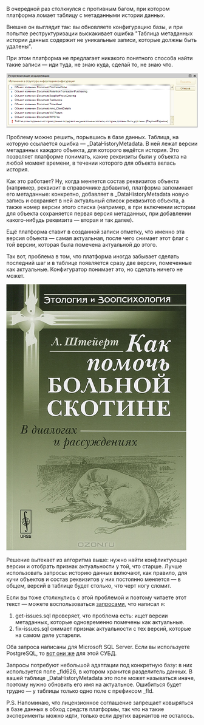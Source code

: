 ﻿В очередной раз столкнулся с противным багом, при котором платформа ломает таблицу с метаданными истории данных. 

Внешне он выглядит так: вы обновляете конфигурацию базы, и при попытке реструктуризации выскакивает ошибка "Таблица метаданных истории данных cодержит не уникальные записи, которые должны быть удалены". 

При этом платформа не предлагает никакого понятного способа найти такие записи — иди туда, не знаю куда, сделай то, не знаю что.   

![Таблица метаданных истории данных cодержит не уникальные записи, которые должны быть удалены](error.png)

Проблему можно решить, порывшись в базе данных. Таблица, на которую ссылается ошибка — _DataHistoryMetadata. В ней лежат версии метаданных каждого объекта, для которого ведётся история. Это позволяет платформе понимать, какие реквизиты были у объекта на любой момент времени, в течении которого для объекта велась история.

Как это работает? Ну, когда меняется состав реквизитов объекта (например, реквизит в справочнике добавили), платформа запоминает его метаданные: конкретно, добавляет в _DataHistoryMetadata новую запись и сохраняет в ней актуальный список реквизитов объекта, а также номер версии этого списка (например, в при включении истории для объекта сохраняется первая версия метаданных, при добавлении какого-нибудь реквизита — вторая и так далее).

Ещё платформа ставит в созданной записи отметку, что именно эта версия объекта — самая актуальная, после чего снимает этот флаг с той версии, которая была помечена актуальной до этого.

Так вот, проблема в том, что платформа иногда забывает сделать последний шаг и в таблице появляется сразу две версии, помеченные как актуальные. Конфигуратор понимает это, но сделать ничего не может.

![Как помочь больной скотине?](howto.jpeg)

Решение вытекает из алгоритма выше: нужно найти конфликтующие версии и отобрать признак актуальности у той, что старше. Лучше использовать запросы: историю данных включают, как правило, для кучи объектов и состав реквизитов у них постоянно меняется — в общем, версий в таблице будет столько, что черт ногу сломит.

Если вы тоже столкнулись с этой проблемой и поэтому читаете этот текст — можете воспользоваться [запросами](https://gist.github.com/vkostyanetsky/6496c67e2b2fd3d064c4cafd16da0b79), что написал я:

1. get-issues.sql проверяет, что проблема есть: ищет версии метаданных, которые одновременно помечены как актуальные.
2. fix-issues.sql снимает признак актуальности с тех версий, которые на самом деле устарели.

Оба запроса написаны для Microsoft SQL Server. Если вы используете PostgreSQL, то [вот они же](https://gist.github.com/vkostyanetsky/75665ce04247e900743604eb386d1889) для этой СУБД.

Запросы потребуют небольшой адаптации под конкретную базу: в них используется поле _fld626, в котором хранится разделитель данных. В вашей таблице _DataHistoryMetadata это поле может называться иначе, поэтому нужно обновить его имя на актуальное. Ошибиться будет трудно — у таблицы только одно поле с префиксом _fld.

P.S. Напоминаю, что лицензионное соглашение запрещает ковыряться в базе данных в обход средств платформы, так что на такие эксперименты можно идти, только если других вариантов не осталось.
